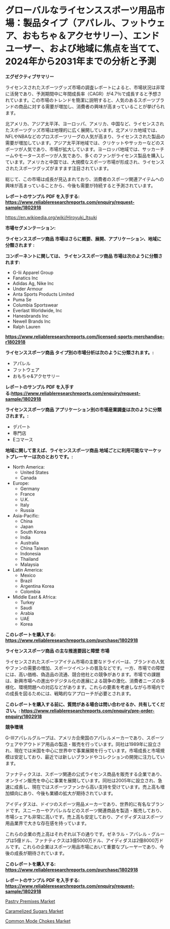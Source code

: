 <p><h1>グローバルなライセンススポーツ用品市場：製品タイプ（アパレル、フットウェア、おもちゃ＆アクセサリー）、エンドユーザー、および地域に焦点を当てて、2024年から2031年までの分析と予測</h1></p><p><strong>エグゼクティブサマリー</strong></p>
<p><p>ライセンスされたスポーツグッズ市場の調査レポートによると、市場状況は非常に活発であり、予測期間中に年間成長率（CAGR）が4.7％で成長すると予想されています。この市場のトレンドを簡潔に説明すると、人気のあるスポーツブランドの商品に対する需要が増加し、消費者の興味が高まっていることが挙げられます。</p><p>北アメリカ、アジア太平洋、ヨーロッパ、アメリカ、中国など、ライセンスされたスポーツグッズ市場は地理的に広く展開しています。北アメリカ地域では、NFLやNBAなどのプロスポーツリーグの人気が高まり、ライセンスされた製品の需要が増加しています。アジア太平洋地域では、クリケットやサッカーなどのスポーツが人気であり、市場が拡大しています。ヨーロッパ地域では、サッカーチームやモータースポーツが人気であり、多くのファンがライセンス製品を購入しています。アメリカと中国では、大規模なスポーツ市場が形成され、ライセンスされたスポーツグッズがますます注目されています。</p><p>総じて、この市場は成長が見込まれており、消費者のスポーツ関連アイテムへの興味が高まっていることから、今後も需要が持続すると予測されています。</p></p>
<p><strong>レポートのサンプル PDF を入手する: <a href="https://www.reliableresearchreports.com/enquiry/request-sample/1802918">https://www.reliableresearchreports.com/enquiry/request-sample/1802918</a></strong></p>
<p><a href="https://en.wikipedia.org/wiki/Hiroyuki_Itsuki">https://en.wikipedia.org/wiki/Hiroyuki_Itsuki</a></p>
<p><strong>市場セグメンテーション:</strong></p>
<p><strong> ライセンススポーツ商品 市場はさらに概要、展開、アプリケーション、地域に分類されます :</strong></p>
<p><strong>コンポーネントに関しては、 ライセンススポーツ商品 市場は次のように分類されます:</strong></p>
<p><ul><li>G-Iii Apparel Group</li><li>Fanatics Inc</li><li>Adidas Ag, Nike Inc</li><li>Under Armour</li><li>Anta Sports Products Limited</li><li>Puma Se</li><li>Columbia Sportswear</li><li>Everlast Worldwide, Inc</li><li>Hanesbrands Inc</li><li>Newell Brands Inc</li><li>Ralph Lauren</li></ul></p>
<p><strong><a href="https://www.reliableresearchreports.com/licensed-sports-merchandise-r1802918">https://www.reliableresearchreports.com/licensed-sports-merchandise-r1802918</a></strong></p>
<p><strong> ライセンススポーツ商品 タイプ別の市場分析は次のように分類されます。:</strong></p>
<p><ul><li>アパレル</li><li>フットウェア</li><li>おもちゃ&アクセサリー</li></ul></p>
<p><strong>レポートのサンプル PDF を入手する:<a href="https://www.reliableresearchreports.com/enquiry/request-sample/1802918">https://www.reliableresearchreports.com/enquiry/request-sample/1802918</a></strong></p>
<p><strong> ライセンススポーツ商品 アプリケーション別の市場産業調査は次のように分類されます。:</strong></p>
<p><ul><li>デパート</li><li>専門店</li><li>Eコマース</li></ul></p>
<p><strong>地域に関して言えば、ライセンススポーツ商品 地域ごとに利用可能なマーケットプレーヤーは次のとおりです。:</strong></p>
<p><ul>
    <li>
        North America:
        <ul>
            <li>United States</li>
            <li>Canada</li>
        </ul>
    </li>
    <li>
        Europe:
        <ul>
            <li>Germany</li>
            <li>France</li>
            <li>U.K.</li>
            <li>Italy</li>
            <li>Russia</li>
        </ul>
    </li>
    <li>
        Asia-Pacific:
        <ul>
            <li>China</li>
            <li>Japan</li>
            <li>South Korea</li>
            <li>India</li>
            <li>Australia</li>
            <li>China Taiwan</li>
            <li>Indonesia</li>
            <li>Thailand</li>
            <li>Malaysia</li>
        </ul>
    </li>
    <li>
        Latin America:
        <ul>
            <li>Mexico</li>
            <li>Brazil</li>
            <li>Argentina Korea</li>
            <li>Colombia</li>
        </ul>
    </li>
    <li>
        Middle East & Africa:
        <ul>
            <li>Turkey</li>
            <li>Saudi</li>
            <li>Arabia</li>
            <li>UAE</li>
            <li>Korea</li>
        </ul>
    </li>
    </ul></p>
<p><strong>このレポートを購入する: <a href="https://www.reliableresearchreports.com/purchase/1802918">https://www.reliableresearchreports.com/purchase/1802918</a></strong></p>
<p><strong>ライセンススポーツ商品 の主な推進要因と障壁 市場</strong></p>
<p><p>ライセンスされたスポーツアイテム市場の主要なドライバーは、ブランドの人気やファンの需要の増加、スポーツイベントの普及などです。一方、市場での障壁には、高い価格、偽造品の流通、競合他社との競争があります。市場での課題は、新興市場への進出やデジタル化の進展による競争の激化、消費者ニーズの多様化、環境問題への対応などがあります。これらの要素を考慮しながら市場内での成長を図るためには、戦略的なアプローチが必要とされます。</p></p>
<p><strong>このレポートを購入する前に、質問がある場合は問い合わせるか、共有してください。: <a href="https://www.reliableresearchreports.com/enquiry/pre-order-enquiry/1802918">https://www.reliableresearchreports.com/enquiry/pre-order-enquiry/1802918</a></strong></p>
<p><strong>競争環境</strong></p>
<p><p>G-IIIアパレルグループは、アメリカ合衆国のアパレルメーカーであり、スポーツウェアやアウトドア用品の製造・販売を行っています。同社は1989年に設立され、現在では米国を中心に世界中で事業展開を行っています。市場成長と市場規模は安定しており、最近では新しいブランドやコレクションの開発に注力しています。</p><p>ファナティクスは、スポーツ関連の公式ライセンス商品を販売する企業であり、オンライン販売を中心に事業を展開しています。同社は2005年に設立され、急速に成長し、現在ではスポーツファンから高い支持を受けています。売上高も増加傾向にあり、今後も業績の拡大が期待されています。</p><p>アイディダスは、ドイツのスポーツ用品メーカーであり、世界的に有名なブランドです。スニーカーやアパレルなどのスポーツ関連商品を製造・販売しており、市場シェアも非常に高いです。売上高も安定しており、アイディダスはスポーツ用品業界で大きな存在感を持っています。</p><p>これらの企業の売上高はそれぞれ以下の通りです。ゼネラル・アパレル・グループは5億ドル、ファナティクスは3億5000万ドル、アイディダスは2億8000万ドルです。これらの企業はスポーツ用品市場において重要なプレーヤーであり、今後の成長が期待されています。</p></p>
<p><strong>このレポートを購入する: <a href="https://www.reliableresearchreports.com/purchase/1802918">https://www.reliableresearchreports.com/purchase/1802918</a></strong></p>
<p><strong>レポートのサンプル PDF を入手する: <a href="https://www.reliableresearchreports.com/enquiry/request-sample/1802918">https://www.reliableresearchreports.com/enquiry/request-sample/1802918</a></strong><strong></strong></p>
<p><p><a href="https://github.com/riwar777/Market-Research-Report-List-1/blob/main/pastry-premixes-market.md">Pastry Premixes Market</a></p><p><a href="https://github.com/Brown8Reggie/Market-Research-Report-List-1/blob/main/caramelized-sugars-market.md">Caramelized Sugars Market</a></p><p><a href="https://issuu.com/reportprime-2/docs/common-mode-chokes-market-size-2030.pptx">Common Mode Chokes Market</a></p></p>